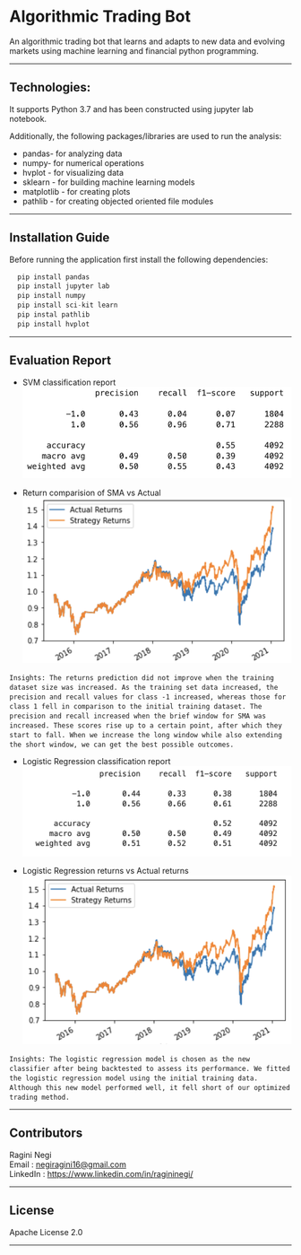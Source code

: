 # Algorithmic Trading Bot

An algorithmic trading bot that learns and adapts to new data and evolving markets using machine learning and financial python programming.

---

## Technologies:

It supports Python 3.7 and has been constructed using jupyter lab notebook.

Additionally, the following packages/libraries are used to run the analysis:

- pandas- for analyzing data
- numpy- for numerical operations
- hvplot - for visualizing data
- sklearn - for building machine learning models
- matplotlib - for creating plots
- pathlib - for creating objected oriented file modules

---


## Installation Guide

Before running the application first install the following dependencies:

```python
  pip install pandas 
  pip install jupyter lab
  pip install numpy
  pip install sci-kit learn
  pip instal pathlib
  pip install hvplot

```

--- 

## Evaluation Report

- SVM classification report
![svm](https://github.com/ragininegi/Challenge-14/blob/main/Images/SVM%20classification.png)

- Return comparision of SMA vs Actual
![SVM_2](https://github.com/ragininegi/Challenge-14/blob/main/Images/SVM%20vs%20actual%20.png)

`Insights: The returns prediction did not improve when the training dataset size was increased. As the training set data increased, the precision and recall values for class -1 increased, whereas those for class 1 fell in comparison to the initial training dataset. The precision and recall increased when the brief window for SMA was increased. These scores rise up to a certain point, after which they start to fall. When we increase the long window while also extending the short window, we can get the best possible outcomes.`

- Logistic Regression classification report
![LR](https://github.com/ragininegi/Challenge-14/blob/main/Images/LR_classification.png)

- Logistic Regression returns vs Actual returns
![LR_2](https://github.com/ragininegi/Challenge-14/blob/main/Images/LR%20vs%20Actual.png)

`Insights: The logistic regression model is chosen as the new classifier after being backtested to assess its performance. We fitted the logistic regression model using the initial training data. Although this new model performed well, it fell short of our optimized trading method.`


---


## Contributors
 
Ragini Negi  
Email : negiragini16@gmail.com <br>
LinkedIn : https://www.linkedin.com/in/ragininegi/

---

## License

Apache License 2.0

---

